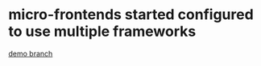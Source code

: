 # micro-frontends started configured to use multiple frameworks

[demo branch](https://github.com/one-more/micro-frontends-starter/tree/demo)